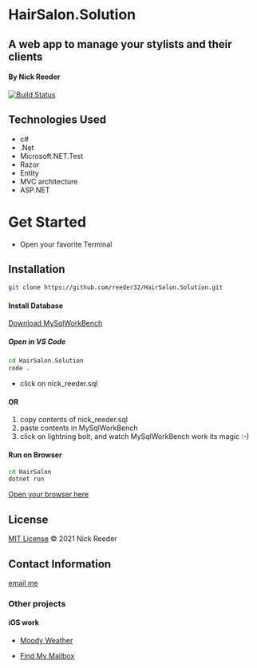 # HairSalon.Solution
## A web app to manage your stylists and their clients
#### By Nick Reeder
[![Build Status](https://travis-ci.org/joemccann/dillinger.svg?branch=master)](https://travis-ci.org/joemccann/dillinger)

## Technologies Used
- c#
- .Net
- Microsoft.NET.Test
- Razor
- Entity
- MVC architecture
- ASP.NET


# Get Started

- Open your favorite Terminal
## Installation
```sh
git clone https://github.com/reeder32/HairSalon.Solution.git
```
#### Install Database
[Download MySqlWorkBench](https://dev.mysql.com/downloads/workbench/)
##### Open in VS Code
```sh
cd HairSalon.Solution
code .
```
* click on nick_reeder.sql

#### OR
1. copy contents of nick_reeder.sql
2. paste contents in MySqlWorkBench
3. click on lightning bolt, and watch MySqlWorkBench work its magic :-)

#### Run on Browser
```sh
cd HairSalon
dotnet run
```

[Open your browser here](http://localhost:5000)

## License

[MIT License](https://opensource.org/licenses/MIT)
&copy; 2021 Nick Reeder

## Contact Information

[email me](mailto:nickreeder32@gmail.com)

### Other projects

#### iOS work

- [Moody Weather](https://apps.apple.com/us/app/moody-weather/id1506337317)

- [Find My Mailbox](https://apps.apple.com/us/app/find-my-mailbox/id1530700085)
